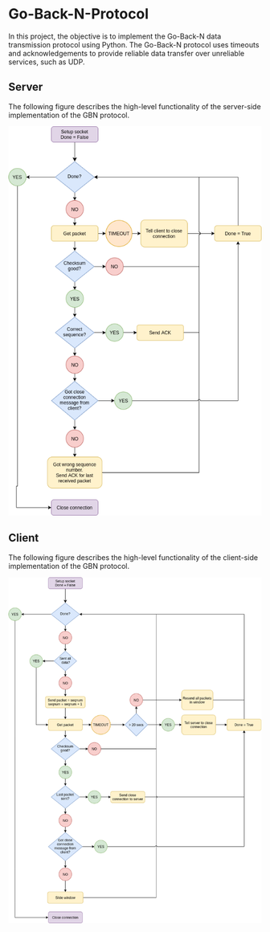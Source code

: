 # Go-Back-N-Protocol

In this project, the objective is to implement the Go-Back-N data transmission protocol using Python. The Go-Back-N protocol uses timeouts and acknowledgements to provide reliable data transfer over unreliable services, such as UDP.  

## Server

The following figure describes the high-level functionality of the server-side implementation of the GBN protocol.

![Server-side GBN Protocol](images/GBN_server_flowchart.png "Server-side GBN Protocol")

## Client

The following figure describes the high-level functionality of the client-side implementation of the GBN protocol.

![Client-side GBN Protocol](images/GBN_client_flowchart.png "Client-side GBN Protocol")
